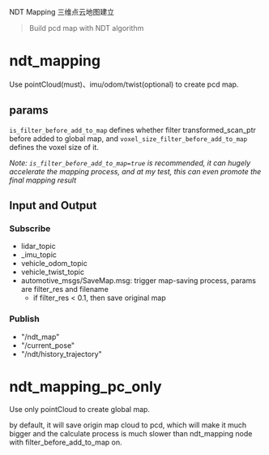 NDT Mapping 三维点云地图建立
> Build pcd map with NDT algorithm

# ndt_mapping
Use pointCloud(must)、imu/odom/twist(optional) to create pcd map.

## params
`is_filter_before_add_to_map` defines whether filter transformed_scan_ptr before added to global map, and `voxel_size_filter_before_add_to_map` 
defines the voxel size of it.

*Note: `is_filter_before_add_to_map=true` is recommended, it can hugely accelerate the mapping process, and at my test,
this can even promote the final mapping result*

## Input and Output
### Subscribe
* lidar_topic
* _imu_topic
* vehicle_odom_topic
* vehicle_twist_topic
* automotive_msgs/SaveMap.msg: trigger map-saving process, params are filter_res and filename
    * if filter_res < 0.1, then save original map

### Publish
* "/ndt_map"
* "/current_pose"
* "/ndt/history_trajectory"

# ndt_mapping_pc_only
Use only pointCloud to create global map.

by default, it will save origin map cloud to pcd, which will make it much bigger and the calculate process is much slower than ndt_mapping node with filter_before_add_to_map on.

